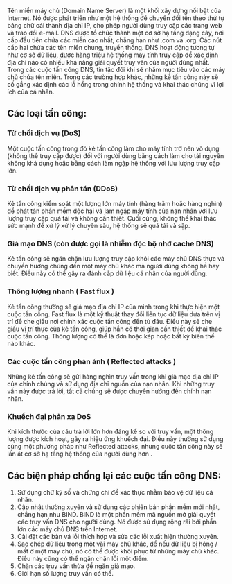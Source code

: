 Tên miền máy chủ (Domain Name Server) là một khối xây dựng nổi bật của Internet. Nó được phát triển như một hệ thống để chuyển đổi tên theo thứ tự bảng chữ cái thành địa chỉ IP, cho phép người dùng truy cập các trang web và trao đổi e-mail. DNS được tổ chức thành một cơ sở hạ tầng dạng cây, nơi cấp đầu tiên chứa các miền cao nhất, chẳng hạn như .com và .org. Các nút cấp hai chứa các tên miền chung, truyền thống. 
DNS hoạt động tương tự như cơ sở dữ liệu, được hàng triệu hệ thống máy tính truy cập để xác định địa chỉ nào có nhiều khả năng giải quyết truy vấn của người dùng nhất.
Trong các cuộc tấn công DNS, tin tặc đôi khi sẽ nhắm mục tiêu vào các máy chủ chứa tên miền. Trong các trường hợp khác, những kẻ tấn công này sẽ cố gắng xác định các lỗ hổng trong chính hệ thống và khai thác chúng vì lợi ích của cá nhân.
## Các loại tấn công:
### Từ chối dịch vụ (DoS) 
Một cuộc tấn công trong đó kẻ tấn công làm cho máy tính trở nên vô dụng (không thể truy cập được) đối với người dùng bằng cách làm cho tài nguyên không khả dụng hoặc bằng cách làm ngập hệ thống với lưu lượng truy cập lớn.
### Từ chối dịch vụ phân tán (DDoS) 
Kẻ tấn công kiểm soát một lượng lớn máy tính (hàng trăm hoặc hàng nghìn) để phát tán phần mềm độc hại và làm ngập máy tính của nạn nhân với lưu lượng truy cập quá tải và không cần thiết. Cuối cùng, không thể khai thác sức mạnh để xử lý xử lý chuyên sâu, hệ thống sẽ quá tải và sập.
### Giả mạo DNS (còn được gọi là nhiễm độc bộ nhớ cache DNS) 
Kẻ tấn công sẽ  ngăn chặn lưu lượng truy cập khỏi các máy chủ DNS thực và chuyển hướng chúng đến một máy chủ khác mà người dùng không hề hay biết. Điều này có thể gây ra đánh cắp dữ liệu cá nhân của người dùng.
### Thông lượng nhanh ( Fast flux )
Kẻ tấn công thường sẽ giả mạo địa chỉ IP của mình trong khi thực hiện một cuộc tấn công. Fast flux là một kỹ thuật thay đổi liên tục dữ liệu dựa trên vị trí để che giấu nơi chính xác cuộc tấn công đến từ đâu. Điều này sẽ che giấu vị trí thực của kẻ tấn công, giúp hắn có thời gian cần thiết để khai thác cuộc tấn công. Thông lượng có thể là đơn hoặc kép hoặc bất kỳ biến thể nào khác.
### Các cuộc tấn công phản ánh ( Reflected attacks )
Những kẻ tấn công sẽ gửi hàng nghìn truy vấn trong khi giả mạo địa chỉ IP của chính chúng và sử dụng địa chỉ nguồn của nạn nhân. Khi những truy vấn này được trả lời, tất cả chúng sẽ được chuyển hướng đến chính nạn nhân.
### Khuếch đại phản xạ DoS 
Khi kích thước của câu trả lời lớn hơn đáng kể so với truy vấn, một thông lượng được kích hoạt, gây ra hiệu ứng khuếch đại. Điều này thường sử dụng cùng một phương pháp như Reflected attacks, nhưng cuộc tấn công này sẽ lấn át cơ sở hạ tầng hệ thống của người dùng hơn .
## Các biện pháp chống lại các cuộc tấn công DNS:
1. Sử dụng chữ ký số và chứng chỉ để xác thực nhằm bảo vệ dữ liệu cá nhân.
2. Cập nhật thường xuyên và sử dụng các phiên bản phần mềm mới nhất, chẳng hạn như BIND. BIND là một phần mềm mã nguồn mở giải quyết các truy vấn DNS cho người dùng. Nó được sử dụng rộng rãi bởi phần lớn các máy chủ DNS trên Internet.
3. Cài đặt các bản vá lỗi thích hợp và sửa các lỗi xuất hiện thường xuyên.
4. Sao chép dữ liệu trong một vài máy chủ khác, để nếu dữ liệu bị hỏng / mất ở một máy chủ, nó có thể được khôi phục từ những máy chủ khác. Điều này cũng có thể ngăn chặn lỗi một điểm.
5. Chặn các truy vấn thừa để ngăn giả mạo.
6. Giới hạn số lượng truy vấn có thể.